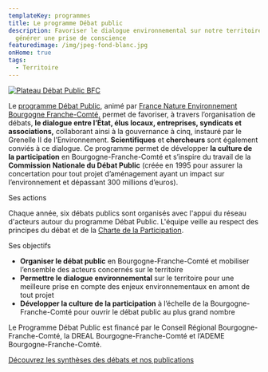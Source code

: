 ```yaml
---
templateKey: programmes
title: Le programme Débat public
description: Favoriser le dialogue environnemental sur notre territoire et
  générer une prise de conscience
featuredimage: /img/jpeg-fond-blanc.jpg
onHome: true
tags:
  - Territoire
---
```

<a href="https://debatpublic-bfc.org" target="_blank"><img src="/img/jpeg-fond-blanc.jpg?nf_resize=fit&w=300#img-center" alt="Plateau Débat Public BFC" /></a>

Le [programme Débat Public](https://debatpublic-bfc.org/), animé par [France Nature Environnement Bourgogne Franche-Comté](https://www.fne-bfc.fr/), permet de favoriser, à travers l’organisation de débats, **le dialogue entre l’État, élus locaux, entreprises, syndicats et associations,** collaborant ainsi à la gouvernance à cinq, instauré par le Grenelle II de l’Environnement. **Scientifiques** et **chercheurs** sont également conviés à ce dialogue. Ce programme permet de développer **la culture de la participation** en Bourgogne-Franche-Comté et s’inspire du travail de la **Commission Nationale du Débat Public** (créée en 1995 pour assurer la concertation pour tout projet d’aménagement ayant un impact sur l’environnement et dépassant 300 millions d’euros).

Ses actions 

Chaque année, six débats publics sont organisés avec l'appui du réseau d'acteurs autour du programme Débat Public. L'équipe veille au respect des principes du débat et de la [Charte de la Participation](https://www.ecologie.gouv.fr/charte-participation-du-public).

Ses objectifs

* **Organiser le débat public** en Bourgogne-Franche-Comté et mobiliser l’ensemble des acteurs concernés sur le territoire
* **Permettre le dialogue environnemental** sur le territoire pour une meilleure prise en compte des enjeux environnementaux en amont de tout projet
* **Développer la culture de la participation** à l’échelle de la Bourgogne-Franche-Comté pour ouvrir le débat public au plus grand nombre

Le Programme Débat Public est financé par le Conseil Régional Bourgogne-Franche-Comté, la DREAL Bourgogne-Franche-Comté et l’ADEME Bourgogne-Franche-Comté.

<!--EndFragment-->

[Découvrez les synthèses des débats et nos publications](https://debatpublic-bfc.org/bibliotheque/)